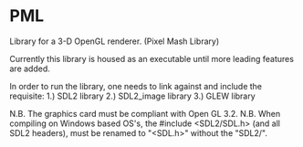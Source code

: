 # PML
Library for a 3-D OpenGL renderer.  (Pixel Mash Library)

Currently this library is housed as an executable until more leading features are added.

In order to run the library, one needs to link against and include the requisite:
1.) SDL2 library
2.) SDL2_image library
3.) GLEW library

N.B. The graphics card must be compliant with Open GL 3.2.
N.B. When compiling on Windows based OS's, the #include <SDL2/SDL.h> (and all SDL2 headers),
must be renamed to "<SDL.h>" without the "SDL2/".
